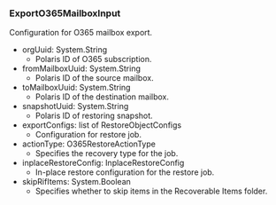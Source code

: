 ### ExportO365MailboxInput
Configuration for O365 mailbox export.

- orgUuid: System.String
  - Polaris ID of O365 subscription.
- fromMailboxUuid: System.String
  - Polaris ID of the source mailbox.
- toMailboxUuid: System.String
  - Polaris ID of the destination mailbox.
- snapshotUuid: System.String
  - Polaris ID of restoring snapshot.
- exportConfigs: list of RestoreObjectConfigs
  - Configuration for restore job.
- actionType: O365RestoreActionType
  - Specifies the recovery type for the job.
- inplaceRestoreConfig: InplaceRestoreConfig
  - In-place restore configuration for the restore job.
- skipRifItems: System.Boolean
  - Specifies whether to skip items in the Recoverable Items folder.
